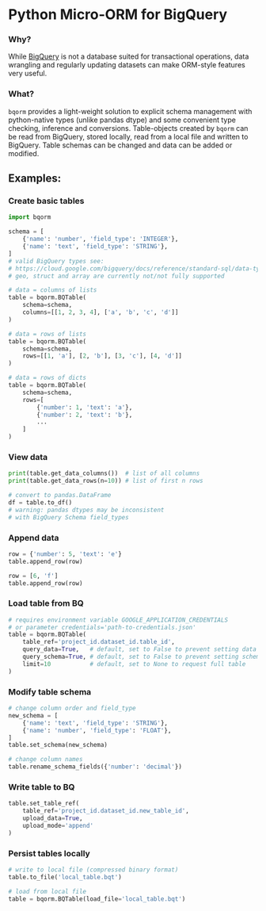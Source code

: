 # Python Micro-ORM for BigQuery

### Why?
While [BigQuery](https://cloud.google.com/bigquery/) is not a database suited for transactional operations, data wrangling and regularly updating datasets can make ORM-style features very useful. 

### What?
`bqorm` provides a light-weight solution to explicit schema management with python-native types (unlike pandas dtype) and 
some convenient type checking, inference and conversions. Table-objects created by `bqorm` can be read from BigQuery, stored locally, read from a local file and written to BigQuery. Table schemas can be changed and data can be added or modified.

## Examples:
### Create basic tables
```python
import bqorm

schema = [
    {'name': 'number', 'field_type': 'INTEGER'},
    {'name': 'text', 'field_type': 'STRING'},
]
# valid BigQuery types see: 
# https://cloud.google.com/bigquery/docs/reference/standard-sql/data-types
# geo, struct and array are currently not/not fully supported

# data = columns of lists
table = bqorm.BQTable(
    schema=schema, 
    columns=[[1, 2, 3, 4], ['a', 'b', 'c', 'd']]
)

# data = rows of lists
table = bqorm.BQTable(
    schema=schema, 
    rows=[[1, 'a'], [2, 'b'], [3, 'c'], [4, 'd']]
)

# data = rows of dicts
table = bqorm.BQTable(
    schema=schema, 
    rows=[
        {'number': 1, 'text': 'a'}, 
        {'number': 2, 'text': 'b'},
        ...
    ]
)
```

### View data
```python
print(table.get_data_columns())  # list of all columns
print(table.get_data_rows(n=10)) # list of first n rows

# convert to pandas.DataFrame
df = table.to_df()               
# warning: pandas dtypes may be inconsistent 
# with BigQuery Schema field_types
```

### Append data
```python
row = {'number': 5, 'text': 'e'}
table.append_row(row)

row = [6, 'f']
table.append_row(row)
```

### Load table from BQ
```python
# requires environment variable GOOGLE_APPLICATION_CREDENTIALS 
# or parameter credentials='path-to-credentials.json'
table = bqorm.BQTable(
    table_ref='project_id.dataset_id.table_id',
    query_data=True,   # default, set to False to prevent setting data
    query_schema=True, # default, set to False to prevent setting schema
    limit=10           # default, set to None to request full table
)
```

### Modify table schema
```python
# change column order and field_type
new_schema = [
    {'name': 'text', 'field_type': 'STRING'},
    {'name': 'number', 'field_type': 'FLOAT'},
]
table.set_schema(new_schema)

# change column names
table.rename_schema_fields({'number': 'decimal'})
```

### Write table to BQ
```python
table.set_table_ref(
    table_ref='project_id.dataset_id.new_table_id', 
    upload_data=True, 
    upload_mode='append'
)
```

### Persist tables locally
```python
# write to local file (compressed binary format)
table.to_file('local_table.bqt')

# load from local file
table = bqorm.BQTable(load_file='local_table.bqt')
```
